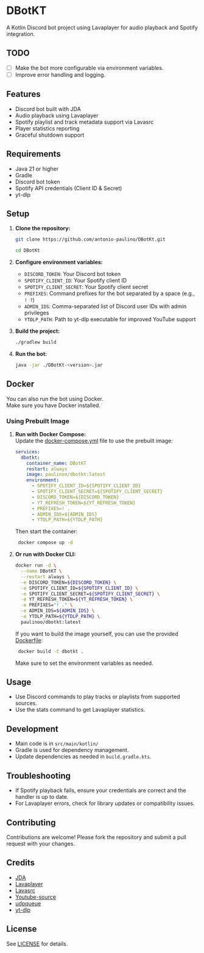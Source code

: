 # DBotKT

A Kotlin Discord bot project using Lavaplayer for audio playback and Spotify integration.

## TODO
- [ ] Make the bot more configurable via environment variables.
- [ ] Improve error handling and logging.

## Features

- Discord bot built with JDA
- Audio playback using Lavaplayer
- Spotify playlist and track metadata support via Lavasrc
- Player statistics reporting
- Graceful shutdown support

## Requirements

- Java 21 or higher
- Gradle
- Discord bot token
- Spotify API credentials (Client ID & Secret)
- yt-dlp

## Setup

1. **Clone the repository:**
   ```bash
   git clone https://github.com/antonio-paulino/DBotKt.git
   ```
   ```bash
   cd DBotKt
   ```

2. **Configure environment variables:**
    - `DISCORD_TOKEN`: Your Discord bot token
    - `SPOTIFY_CLIENT_ID`: Your Spotify client ID
    - `SPOTIFY_CLIENT_SECRET`: Your Spotify client secret
    - `PREFIXES`: Command prefixes for the bot separated by a space (e.g., `! ?`)
    - `ADMIN_IDS`: Comma-separated list of Discord user IDs with admin privileges
    - `YTDLP_PATH`: Path to yt-dlp executable for improved YouTube support

3. **Build the project:**
   ```bash
   ./gradlew build
   ```

4. **Run the bot:**
   ```bash
   java -jar ./DBotKt-<version>.jar
   ```

## Docker

You can also run the bot using Docker.  
Make sure you have Docker installed.

### Using Prebuilt Image

1. **Run with Docker Compose:**  
   Update the [docker-compose.yml](docker-compose.yml) file to use the prebuilt image:

   ```yaml
   services:
     dbotkt:
       container_name: DBotKT
       restart: always
       image: paulinoo/dbotkt:latest
       environment:
         - SPOTIFY_CLIENT_ID=${SPOTIFY_CLIENT_ID}
         - SPOTIFY_CLIENT_SECRET=${SPOTIFY_CLIENT_SECRET}
         - DISCORD_TOKEN=${DISCORD_TOKEN}
         - YT_REFRESH_TOKEN=${YT_REFRESH_TOKEN}
         - PREFIXES=! .
         - ADMIN_IDS=${ADMIN_IDS}
         - YTDLP_PATH=${YTDLP_PATH}
   ```
   Then start the container:

   ```bash
    docker compose up -d
   ```

2. **Or run with Docker CLI:**
   ```bash
   docker run -d \
     --name DBotKT \
     --restart always \
     -e DISCORD_TOKEN=${DISCORD_TOKEN} \
     -e SPOTIFY_CLIENT_ID=${SPOTIFY_CLIENT_ID} \
     -e SPOTIFY_CLIENT_SECRET=${SPOTIFY_CLIENT_SECRET} \
     -e YT_REFRESH_TOKEN=${YT_REFRESH_TOKEN} \
     -e PREFIXES="! ." \
     -e ADMIN_IDS=${ADMIN_IDS} \
     -e YTDLP_PATH=${YTDLP_PATH} \
     paulinoo/dbotkt:latest
   ```
   If you want to build the image yourself, you can use the provided [Dockerfile](Dockerfile):
   ```bash
    docker build -t dbotkt .
   ```
   Make sure to set the environment variables as needed.
    
## Usage

- Use Discord commands to play tracks or playlists from supported sources.
- Use the stats command to get Lavaplayer statistics.

## Development

- Main code is in `src/main/kotlin/`
- Gradle is used for dependency management.
- Update dependencies as needed in `build.gradle.kts`.

## Troubleshooting

- If Spotify playback fails, ensure your credentials are correct and the handler is up to date.
- For Lavaplayer errors, check for library updates or compatibility issues.

## Contributing
Contributions are welcome! Please fork the repository and submit a pull request with your changes.

## Credits
- [JDA](https://github.com/discord-jda/JDA)
- [Lavaplayer](https://github.com/lavalink-devs/lavaplayer)
- [Lavasrc](https://github.com/topi314/LavaSrc)
- [Youtube-source](https://github.com/lavalink-devs/youtube-source)
- [udpqueue](https://github.com/MinnDevelopment/udpqueue.rs)
- [yt-dlp](https://github.com/yt-dlp/yt-dlp)

## License

See [LICENSE](LICENSE) for details.